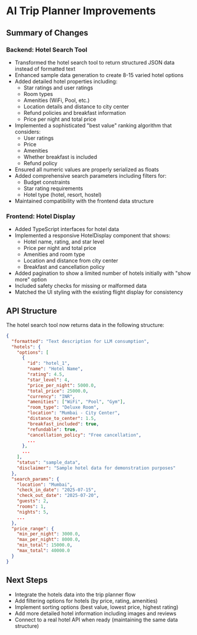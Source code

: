 # AI Trip Planner Improvements

## Summary of Changes

### Backend: Hotel Search Tool
- Transformed the hotel search tool to return structured JSON data instead of formatted text
- Enhanced sample data generation to create 8-15 varied hotel options
- Added detailed hotel properties including:
  - Star ratings and user ratings
  - Room types
  - Amenities (WiFi, Pool, etc.)
  - Location details and distance to city center
  - Refund policies and breakfast information
  - Price per night and total price
- Implemented a sophisticated "best value" ranking algorithm that considers:
  - User ratings
  - Price
  - Amenities
  - Whether breakfast is included
  - Refund policy
- Ensured all numeric values are properly serialized as floats
- Added comprehensive search parameters including filters for:
  - Budget constraints
  - Star rating requirements
  - Hotel type (hotel, resort, hostel)
- Maintained compatibility with the frontend data structure

### Frontend: Hotel Display
- Added TypeScript interfaces for hotel data
- Implemented a responsive HotelDisplay component that shows:
  - Hotel name, rating, and star level
  - Price per night and total price
  - Amenities and room type
  - Location and distance from city center
  - Breakfast and cancellation policy
- Added pagination to show a limited number of hotels initially with "show more" option
- Included safety checks for missing or malformed data
- Matched the UI styling with the existing flight display for consistency

## API Structure
The hotel search tool now returns data in the following structure:
```json
{
  "formatted": "Text description for LLM consumption",
  "hotels": {
    "options": [
      {
        "id": "hotel_1",
        "name": "Hotel Name",
        "rating": 4.5,
        "star_level": 4,
        "price_per_night": 5000.0,
        "total_price": 25000.0,
        "currency": "INR",
        "amenities": ["WiFi", "Pool", "Gym"],
        "room_type": "Deluxe Room",
        "location": "Mumbai - City Center",
        "distance_to_center": 1.5,
        "breakfast_included": true,
        "refundable": true,
        "cancellation_policy": "Free cancellation",
        ...
      },
      ...
    ],
    "status": "sample_data",
    "disclaimer": "Sample hotel data for demonstration purposes"
  },
  "search_params": {
    "location": "Mumbai",
    "check_in_date": "2025-07-15",
    "check_out_date": "2025-07-20",
    "guests": 2,
    "rooms": 1,
    "nights": 5,
    ...
  },
  "price_range": {
    "min_per_night": 3000.0,
    "max_per_night": 8000.0,
    "min_total": 15000.0,
    "max_total": 40000.0
  }
}
```

## Next Steps
- Integrate the hotels data into the trip planner flow
- Add filtering options for hotels (by price, rating, amenities)
- Implement sorting options (best value, lowest price, highest rating)
- Add more detailed hotel information including images and reviews
- Connect to a real hotel API when ready (maintaining the same data structure)
